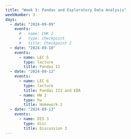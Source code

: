 ```yaml
---
title: "Week 3: Pandas and Exploratory Data Analysis"
weekNumber: 3
days:
  - date: "2024-09-09"
    events:
      # - name: CHK 2
      #   type: checkpoint
      #   title: Checkpoint 2
  - date: "2024-09-10"
    events:
      - name: LEC 5
        type: lecture
        title: Pandas II
  - date: "2024-09-12"
    events:
      - name: LEC 6
        type: lecture
        title: Pandas III and EDA
      - name: HW 2
        type: hw
        title: Homework 2
  - date: "2024-09-13"
    events:
      - name: DIS 3
        type: disc
        title: Discussion 3
---
```

